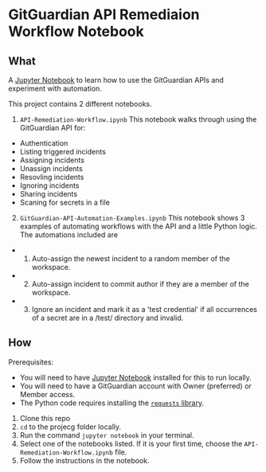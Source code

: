 # GitGuardian API Remediaion Workflow Notebook

## What
A [Jupyter Notebook](https://jupyter.org/install) to learn how to use the GitGuardian APIs and experiment with automation.

This project contains 2 different notebooks.

1. `API-Remediation-Workflow.ipynb`
This notebook walks through using the GitGuardian API for:  
- Authentication
- Listing triggered incidents
- Assigning incidents
- Unassign incidents
- Resovling incidents
- Ignoring incidents
- Sharing incidents
- Scaning for secrets in a file

2. `GitGuardian-API-Automation-Examples.ipynb`
This notebook shows 3 examples of automating workflows with the API and a little Python logic. 
The automations included are
- 1. Auto-assign the newest incident to a random member of the workspace.
- 2. Auto-assign incident to commit author if they are a member of the workspace.
- 3. Ignore an incident and mark it as a 'test credential' if all occurrences of a secret are in a /test/ directory and invalid.


## How
Prerequisites:
- You will need to have [Jupyter Notebook](https://jupyter.org/install) installed for this to run locally. 
- You will need to have a GitGuardian account with Owner (preferred) or Member access. 
- The Python code requires installing the [`requests` library](https://pypi.org/project/requests/).

1. Clone this repo
2. `cd` to the projecg folder locally.
3. Run the command `jupyter notebook` in your terminal.
4. Select one of the notebooks listed. If it is your first time, choose the `API-Remediation-Workflow.ipynb` file. 
5. Follow the instructions in the notebook.

